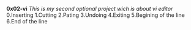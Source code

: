 __0x02-vi__
_This is my second optional project wich is about vi editor_
0.Inserting
1.Cutting
2.Pating
3.Undoing
4.Exiting
5.Begining of the line
6.End of the line
